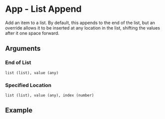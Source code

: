 # App - List Append

Add an item to a list. By default, this appends to the end of the list, but an override allows it to be inserted at any location in the list, shifting the values after it one space forward.

## Arguments

### End of List

```list (list), value (any)```

### Specified Location

```list (list), value (any), index (number)```

## Example
<editor :code='`
was list lis 1 2 3..
app list four.
pri list.
`' 
:code-wordier="`
Was list listing 1, 2, and 3?
Append a list four times.
Then print the list.
`"
output-method='console'></editor>